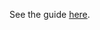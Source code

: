 See the guide [here](https://hazelcast-guides.github.io/guides-site/hazelcast-hibernate-springboot/index.html).
